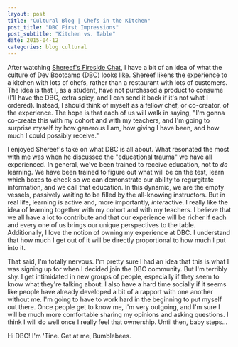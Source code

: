 ```yaml
---
layout: post
title: "Cultural Blog | Chefs in the Kitchen"
post_title: "DBC First Impressions"
post_subtitle: "Kitchen vs. Table"
date: 2015-04-12
categories: blog cultural
---
```


After watching <a target="_blank" href="https://vimeo.com/85001014">Shereef's Fireside Chat</a>, I have a bit of an idea of what the culture of Dev Bootcamp (DBC) looks like. Shereef likens the experience to a kitchen with lots of chefs, rather than a restaurant with lots of customers. The idea is that I, as a student, have not purchased a product to consume (I'll have the DBC, extra spicy, and I can send it back if it's not what I ordered). Instead, I should think of myself as a fellow chef, or co-creator, of the experience. The hope is that each of us will walk in saying, "I'm gonna co-create this with my cohort and with my teachers, and I'm going to surprise myself by how generous I am, how giving I have been, and how much I could possibly receive."

I enjoyed Shereef's take on what DBC is all about. What resonated the most with me was when he discussed the "educational trauma" we have all experienced. In general, we've been trained to receive education, not to <i>do</i> learning. We have been trained to figure out what will be on the test, learn which boxes to check so we can demonstrate our ability to regurgitate information, and we call that education. In this dynamic, we are the empty vessels, passively waiting to be filled by the all-knowing instructors. But in real life, learning is active and, more importantly, <i>inter</i>active. I really like the idea of learning together with my cohort and with my teachers. I believe that we all have a lot to contribute and that our experience will be richer if each and every one of us brings our unique perspectives to the table. Additionally, I love the notion of owning my experience at DBC. I understand that how much I get out of it will be directly proportional to how much I put into it.

That said, I'm totally nervous. I'm pretty sure I had an idea that this is what I was signing up for when I decided join the DBC community. But I'm terribly shy. I get intimidated in new groups of people, especially if they seem to know what they're talking about. I also have a hard time socially if it seems like people have already developed a bit of a rapport with one another without me. I'm going to have to work hard in the beginning to put myself out there. Once people get to know me, I'm very outgoing, and I'm sure I will be much more comfortable sharing my opinions and asking questions. I think I will do well once I really feel that ownership. Until then, baby steps...

Hi DBC! I'm 'Tine. Get at me, Bumblebees.
